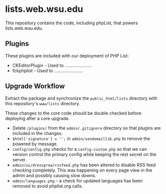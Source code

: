 # lists.web.wsu.edu

This repository contains the code, including phpList, that powers lists.web.wsu.edu.

## Plugins

These plugins are included with our deployment of PHP List:

* CKEditorPlugin - Used to ......................
* fckphplist - Used to .......................

## Upgrade Workflow

Extract the package and synchronize the `public_html/lists` directory with this repository's `www/lists` directory.

These changes to the core code should be double checked before deploying after a core upgrade.

* Delete `/plugins/` from the `admin/.gitignore` directory so that plugins are included in the changes.
* `$html['signature'] = '';` in `admin/sendemaillib.php` to remove the powered by message.
* `config/config.php` checks for a `config-custom.php` so that we can version control the primary config while keeping the rest secret on the server.
* `admin/ui/dressprow/rssfeed.php` has been altered to disable RSS feed checking completely. This was happening on every page view in the admin and possibly causing slow downs.
* `admin/languages.php` - a check for updated languages has been removed to avoid phplist.org calls.
